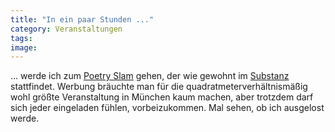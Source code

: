 ```yaml
---
title: "In ein paar Stunden ..."
category: Veranstaltungen
tags: 
image: 
---
```


... werde ich zum [Poetry Slam](http://www.planetslam.de/) gehen, der wie gewohnt im [Substanz](http://www.substanz-muenchen.de/) stattfindet. Werbung bräuchte man für die quadratmeterverhältnismäßig wohl größte Veranstaltung in München kaum machen, aber trotzdem darf sich jeder eingeladen fühlen, vorbeizukommen. Mal sehen, ob ich ausgelost werde.

